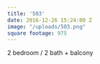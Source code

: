 ```yaml
---
title: '503'
date: 2016-12-26 15:24:00 Z
image: "/uploads/503.png"
square footage: 975
---
```


2 bedroom / 2 bath + balcony